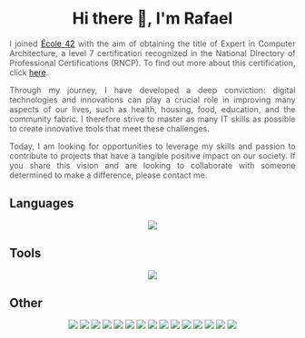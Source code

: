 ### 
<h1 align="center">Hi there 👋, I'm Rafael</h1>

<div style="text-align: justify; color: #555;">

I joined [École 42](https://42.fr/en/homepage/) with the aim of obtaining the title of Expert in Computer Architecture, a level 7 certification recognized in the National Directory of Professional Certifications (RNCP). To find out more about this certification, click [here](https://www.francecompetences.fr/recherche/rncp/36137/).

Through my journey, I have developed a deep conviction: digital technologies and innovations can play a crucial role in improving many aspects of our lives, such as health, housing, food, education, and the community fabric. I therefore strive to master as many IT skills as possible to create innovative tools that meet these challenges.

Today, I am looking for opportunities to leverage my skills and passion to contribute to projects that have a tangible positive impact on our society. If you share this vision and are looking to collaborate with someone determined to make a difference, please contact me.
</div>

## Languages
<p align="center">
    <a href="https://skillicons.dev">
    <img src="https://skillicons.dev/icons?i=c,cpp,js,css,html,&perline=50" />
    </a>
</p>

## Tools

<p align="center">
  <a href="https://skillicons.dev">
    <img src="https://skillicons.dev/icons?i=git,vim,autocad,cmake,discord,github,gmail,linkedin,linux,notion,ps,sublime,sketchup,ubuntu,vscode,windows" />
    </a>
</p>

## Other
<p align="center">
    <img src="https://img.shields.io/badge/Canva-%2300C4CC.svg?style=for-the-badge&logo=Canva&logoColor=white" />
    <img src="https://img.shields.io/badge/Google%20Chrome-4285F4?style=for-the-badge&logo=GoogleChrome&logoColor=white" />
    <img src="https://img.shields.io/badge/Google%20Drive-4285F4?style=for-the-badge&logo=googledrive&logoColor=white" />
    <img src="https://img.shields.io/badge/Inkscape-e0e0e0?style=for-the-badge&logo=inkscape&logoColor=080A13" />
    <img src="https://img.shields.io/badge/Gimp-657D8B?style=for-the-badge&logo=gimp&logoColor=FFFFFF" />
    <img src="https://img.shields.io/badge/Duolingo-%234DC730.svg?style=for-the-badge&logo=Duolingo&logoColor=white" />
    <img src="https://img.shields.io/badge/Audacity-0000CC?style=for-the-badge&logo=audacity&logoColor=white" />
    <img src="https://img.shields.io/badge/Microsoft_Office-D83B01?style=for-the-badge&logo=microsoft-office&logoColor=white" />
    <img src="https://img.shields.io/badge/LibreOffice-%2318A303?style=for-the-badge&logo=LibreOffice&logoColor=white" />
    <img src="https://img.shields.io/badge/WhatsApp-25D366?style=for-the-badge&logo=whatsapp&logoColor=white" />
    <img src="https://img.shields.io/badge/chatGPT-74aa9c?style=for-the-badge&logo=openai&logoColor=white" />
    <img src="https://img.shields.io/badge/Firefox-FF7139?style=for-the-badge&logo=Firefox-Browser&logoColor=white" />
    <img src="https://img.shields.io/badge/Brave-FB542B?style=for-the-badge&logo=Brave&logoColor=white" />
    <img src="https://img.shields.io/badge/github%20pages-121013?style=for-the-badge&logo=github&logoColor=white" />
    <img src="https://img.shields.io/badge/Ubuntu-E95420?style=for-the-badge&logo=ubuntu&logoColor=white" />
</p>


